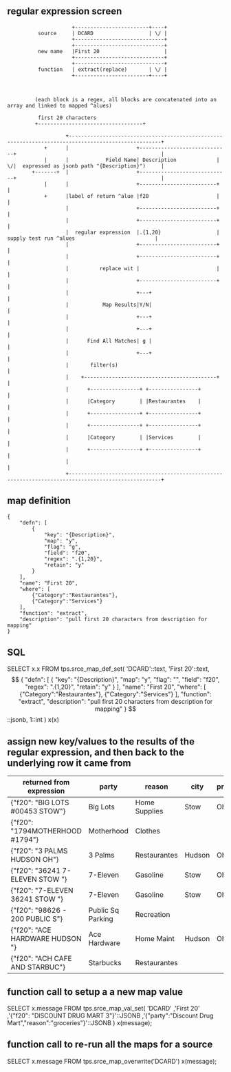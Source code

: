 

regular expression screen
---------------------------------------------

```
                     +------------------------+----+
          source     | DCARD                  | \/ |
                     +-----------------------------+
                     +-----------------------------+
          new name   |First 20                     |
                     +-----------------------------+
                     +-----------------------------+
          function   | extract(replace)       | \/ |
                     +------------------------+----+



         (each block is a regex, all blocks are concatenated into an array and linked to mapped ^alues)

          first 20 characters
         +----------------------------------+

                   +----------------------------------------------------------------------------------------------------+
            +      |                      +-----------------------------+                                               |
            |      |            Field Name| Description             | \/|  expressed as jsonb path "{Description}")     |
        +-------+  |                      +-----------------------------+                                               |
            |      |                      +-------------------------+                                                   |
            +      |label of return ^alue |f20                      |                                                   |
                   |                      +-------------------------+                                                   |
                   |                      +-------------------------+                                                   |
                   |  regular expression  |.{1,20}                  |   supply test run ^alues                          |
                   |                      +-------------------------+                                                   |
                   |                      +-------------------------+                                                   |
                   |          replace wit |                         |                                                   |
                   |                      +-------------------------+                                                   |
                   |                      +---+                                                                         |
                   |           Map Results|Y/N|                                                                         |
                   |                      +---+                                                                         |
                   |                      +---+                                                                         |
                   |      Find All Matches| g |                                                                         |
                   |                      +---+                                                                         |
                   |       filter(s)                                                                                    |
                   |    +-------------------------------------------+                                                   |
                   |      +----------------+ +----------------+                                                         |
                   |      |Category        | |Restaurantes    |                                                         |
                   |      +----------------+ +----------------+                                                         |
                   |      +----------------+ +----------------+                                                         |
                   |      |Category        | |Services        |                                                         |
                   |      +----------------+ +----------------+                                                         |
                   |                                                                                                    |
                   +----------------------------------------------------------------------------------------------------+

```


map definition
----------------------------------------------------------

    {
        "defn": [
            {
                "key": "{Description}",
                "map": "y",
                "flag": "g",
                "field": "f20",
                "regex": ".{1,20}",
                "retain": "y"
            }
        ],
        "name": "First 20",
        "where": [
            {"Category":"Restaurantes"},
            {"Category":"Services"}
        ],
        "function": "extract",
        "description": "pull first 20 characters from description for mapping"
    }

SQL
---------------------------------------------
SELECT
	x.x
FROM
	tps.srce_map_def_set(
    'DCARD'::text,
    'First 20'::text,
    $$    {
        "defn": [
            {
                "key": "{Description}",
                "map": "y",
                "flag": "",
                "field": "f20",
                "regex": ".{1,20}",
                "retain": "y"
            }
        ],
        "name": "First 20",
        "where": [
            {"Category":"Restaurantes"},
            {"Category":"Services"}
        ],
        "function": "extract",
        "description": "pull first 20 characters from description for mapping"
    } $$::jsonb,
    1::int
    ) x(x)


assign new key/values to the results of the regular expression, and then back to the underlying row it came from
-----------------------------------------------------------------------------------------------------------------

| returned from expression        | party             | reason        | city   | provice |     |
| ------------------------------- | ----------------- | ------------- | ------ | ------- | --- |
| {"f20": "BIG LOTS #00453 STOW"} | Big Lots          | Home Supplies | Stow   | Ohio    |     |
| {"f20": "1794MOTHERHOOD #1794"} | Motherhood        | Clothes       |        |         |     |
| {"f20": "3 PALMS HUDSON OH"}    | 3 Palms           | Restaurantes  | Hudson | Ohio    |     |
| {"f20": "36241 7-ELEVEN STOW "} | 7-Eleven          | Gasoline      | Stow   | Ohio    |     |
| {"f20": "7-ELEVEN 36241 STOW "} | 7-Eleven          | Gasoline      | Stow   | Ohio    |     |
| {"f20": "98626 - 200 PUBLIC S"} | Public Sq Parking | Recreation    |        |         |     |
| {"f20": "ACE HARDWARE HUDSON "} | Ace Hardware      | Home Maint    | Hudson | Ohio    |     |
| {"f20": "ACH CAFE AND STARBUC"} | Starbucks         | Restaurantes  |        |         |     |


function call to setup a a new map value
---------------------------------------------
SELECT
    x.message
FROM
    tps.srce_map_val_set(
        'DCARD'
        ,'First 20'
        ,'{"f20": "DISCOUNT DRUG MART 3"}'::JSONB
        ,'{"party":"Discount Drug Mart","reason":"groceries"}'::JSONB
    ) x(message);

function call to re-run all the maps for a source
----------------------------------------------------

SELECT
    x.message
FROM
    tps.srce_map_overwrite('DCARD') x(message);
